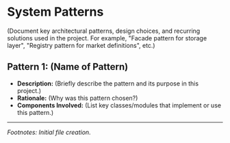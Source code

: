 # System Patterns

(Document key architectural patterns, design choices, and recurring solutions used in the project. For example, "Facade pattern for storage layer", "Registry pattern for market definitions", etc.)

## Pattern 1: (Name of Pattern)

*   **Description:** (Briefly describe the pattern and its purpose in this project.)
*   **Rationale:** (Why was this pattern chosen?)
*   **Components Involved:** (List key classes/modules that implement or use this pattern.)

---
*Footnotes: Initial file creation.*